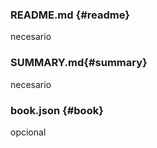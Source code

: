 ### README.md {#readme}
necesario


### SUMMARY.md{#summary}
necesario

### book.json {#book}
opcional
